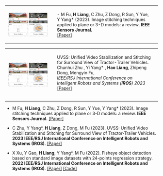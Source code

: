 
<table style="width:100%; border-collapse:collapse;">
<!-- 第一篇文章 -->
<tr>
    <td style="padding:10px;width:30%;vertical-align:middle">
        <img src="static/assets/img/stitchreview.png" width="100%" alt="Image Stitching Review">
    </td>
    <td style="padding:20px;width:70%;vertical-align:middle">
        - M Fu, <strong>H Liang</strong>, C Zhu, Z Dong, R Sun, Y Yue, Y Yang* (2023). Image stitching techniques applied to plane or 3-D models: a review. <strong>IEEE Sensors Journal.</strong>
        <br>
        <a href="https://doi.org/10.1109/JSEN.2023.3251661">[Paper]</a>
    </td>
</tr>
</table>

<table style="width:100%; border-collapse:collapse;">
<tr>
    <td style="padding:10px;width:30%;vertical-align:middle">
        <img src="static/assets/img/stitchreview.png" width="100%" alt="Image Stitching Review">
    </td>
    <td style="padding:20px;width:70%;vertical-align:middle">
        UVSS: Unified Video Stabilization and Stitching for Surround View of Tractor-Trailer Vehicles.
        <br>
        <a>Chunhui Zhu </a >,
        <a>Yi Yang* </a >,
        <strong>Hao Liang</strong>,
        <a>Zhipeng Dong</a >,
        <a>Mengyin Fu</a>,
        <br>
        <em>IEEE/RSJ International Conference on Intelligent Robots and Systems (<strong>IROS</strong>) 2023</em>
        <br>
        <a href="https://doi.org/10.1109/IROS55552.2023.10342264">[Paper]</a > 
        <p></p >
    </td>
</tr>
</table>


- M Fu, <strong>H Liang</strong>, C Zhu, Z Dong, R Sun, Y Yue, Y Yang* (2023). Image stitching techniques applied to plane or 3-D models: a review. <strong>IEEE Sensors Journal.</strong> [[Paper]](https://doi.org/10.1109/JSEN.2023.3251661)

- C Zhu, Y Yang*, <strong>H Liang</strong>, Z Dong, M Fu (2023). UVSS: Unified Video Stabilization and Stitching for Surround View of Tractor-Trailer Vehicles. <strong>2023 IEEE/RSJ International Conference on Intelligent Robots and Systems (IROS)</strong>. [[Paper]](https://doi.org/10.1109/IROS55552.2023.10342264)

- X Xu, Y Gao, <strong>H Liang</strong>, Y Yang*, M Fu (2022). Fisheye object detection based on standard image datasets with 24-points regression strategy. <strong>2022 IEEE/RSJ International Conference on Intelligent Robots and Systems (IROS)</strong>. [[Paper]](https://doi.org/10.1109/IROS47612.2022.9981891) [[Code]](https://github.com/IN2-ViAUn/Exploration-of-Potential)

